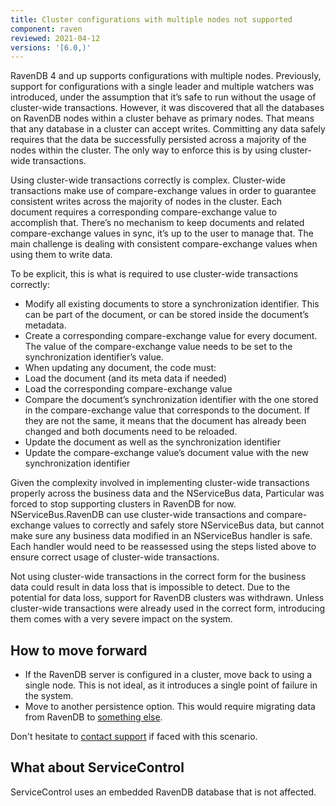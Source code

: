 ```yaml
---
title: Cluster configurations with multiple nodes not supported
component: raven
reviewed: 2021-04-12
versions: '[6.0,)'
---
```


RavenDB 4 and up supports configurations with multiple nodes. Previously, support for configurations with a single leader and multiple watchers was introduced, under the assumption that it’s safe to run without the usage of cluster-wide transactions. However, it was discovered that all the databases on RavenDB nodes within a cluster behave as primary nodes. That means that any database in a cluster can accept writes. Committing any data safely requires that the data be successfully persisted across a majority of the nodes within the cluster. The only way to enforce this is by using cluster-wide transactions.

Using cluster-wide transactions correctly is complex. Cluster-wide transactions make use of compare-exchange values in order to guarantee consistent writes across the majority of nodes in the cluster. Each document requires a corresponding compare-exchange value to accomplish that. There’s no mechanism to keep documents and related compare-exchange values in sync, it’s up to the user to manage that. The main challenge is dealing with consistent compare-exchange values when using them to write data.

To be explicit, this is what is required to use cluster-wide transactions correctly:
- Modify all existing documents to store a synchronization identifier. This can be part of the document, or can be stored inside the document’s metadata.
- Create a corresponding compare-exchange value for every document. The value of the compare-exchange value needs to be set to the synchronization identifier’s value.
- When updating any document, the code must:
- Load the document (and its meta data if needed)
- Load the corresponding compare-exchange value
- Compare the document’s synchronization identifier with the one stored in the compare-exchange value that corresponds to the document. If they are not the same, it means that the document has already been changed and both documents need to be reloaded.
- Update the document as well as the synchronization identifier
- Update the compare-exchange value’s document value with the new synchronization identifier

Given the complexity involved in implementing cluster-wide transactions properly across the business data and the NServiceBus data, Particular was forced to stop supporting clusters in RavenDB for now. NServiceBus.RavenDB can use cluster-wide transactions and compare-exchange values to correctly and safely store NServiceBus data, but cannot make sure any business data modified in an NServiceBus handler is safe. Each handler would need to be reassessed using the steps listed above to ensure correct usage of cluster-wide transactions.

Not using cluster-wide transactions in the correct form for the business data could result in data loss that is impossible to detect. Due to the potential for data loss, support for RavenDB clusters was withdrawn. Unless cluster-wide transactions were already used in the correct form, introducing them comes with a very severe impact on the system.

## How to move forward

- If the RavenDB server is configured in a cluster, move back to using a single node. This is not ideal, as it introduces a single point of failure in the system.
- Move to another persistence option. This would require migrating data from RavenDB to [something else](/persistence).

Don't hesitate to [contact support](https://particular.net/support) if faced with this scenario.

## What about ServiceControl

ServiceControl uses an embedded RavenDB database that is not affected.
